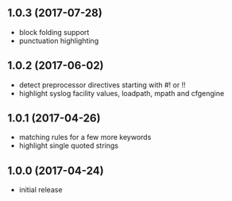 ## 1.0.3 (2017-07-28)

  * block folding support
  * punctuation highlighting

## 1.0.2 (2017-06-02)

  * detect preprocessor directives starting with #! or !!
  * highlight syslog facility values, loadpath, mpath and cfgengine

## 1.0.1 (2017-04-26)

  * matching rules for a few more keywords
  * highlight single quoted strings

## 1.0.0 (2017-04-24)

  * initial release
